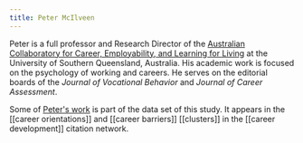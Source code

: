 ```yaml
---
title: Peter McIlveen
---
```


Peter is a full professor and Research Director of the [Australian Collaboratory for Career, Employability, and Learning for Living](https://accell-research.com/) at the University of Southern Queensland, Australia. His academic work is focused on the psychology of working and careers. He serves on the editorial boards of the *Journal of Vocational Behavior* and *Journal of Career Assessment*. 

Some of [Peter's work](https://scholar.google.com.au/citations?user=REysk9oAAAAJ&hl=en&oi=ao) is part of the data set of this study. It appears in the [[career orientations]] and [[career barriers]] [[clusters]] in the [[career development]] citation network. 
